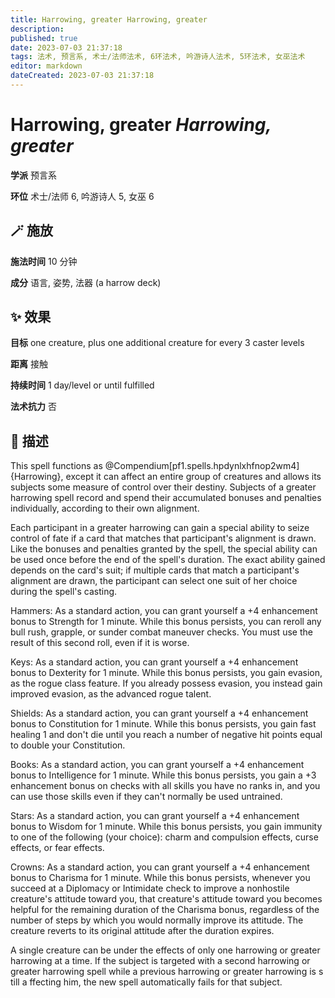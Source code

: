 ```yaml
---
title: Harrowing, greater Harrowing, greater
description: 
published: true
date: 2023-07-03 21:37:18
tags: 法术, 预言系, 术士/法师法术, 6环法术, 吟游诗人法术, 5环法术, 女巫法术
editor: markdown
dateCreated: 2023-07-03 21:37:18
---
```


# **Harrowing, greater** *Harrowing, greater*

**学派** 预言系 

**环位** 术士/法师 6, 吟游诗人 5, 女巫 6

## 🪄 施放

**施法时间** 10 分钟

**成分** 语言, 姿势, 法器 (a harrow deck)

## ✨ 效果 

**目标** one creature, plus one additional creature for every 3  caster levels 

**距离** 接触  

**持续时间** 1 day/level or until fulfilled 

**法术抗力** 否

## 📖 描述

This spell functions as @Compendium[pf1.spells.hpdynlxhfnop2wm4]{Harrowing}, except it can affect an entire group of creatures and allows its subjects some measure of control over their destiny. Subjects of a greater harrowing spell record and spend their accumulated bonuses and penalties individually, according to their own alignment.

Each participant in a greater harrowing can gain a special ability to seize control of fate if a card that matches that participant's alignment is drawn. Like the bonuses and penalties granted by the spell, the special ability can be used once before the end of the spell's duration. The exact ability gained depends on the card's suit; if multiple cards that match a participant's alignment are drawn, the participant can select one suit of her choice during the spell's casting.

Hammers: As a standard action, you can grant yourself a +4 enhancement bonus to Strength for 1 minute. While this bonus persists, you can reroll any bull rush, grapple, or sunder combat maneuver checks. You must use the result of this second roll, even if it is worse.

Keys: As a standard action, you can grant yourself a +4 enhancement bonus to Dexterity for 1 minute. While this bonus persists, you gain evasion, as the rogue class feature. If you already possess evasion, you instead gain improved evasion, as the advanced rogue talent.

Shields: As a standard action, you can grant yourself a +4 enhancement bonus to Constitution for 1 minute. While this bonus persists, you gain fast healing 1 and don't die until you reach a number of negative hit points equal to double your Constitution.

Books: As a standard action, you can grant yourself a +4 enhancement bonus to Intelligence for 1 minute. While this bonus persists, you gain a +3 enhancement bonus on checks with all skills you have no ranks in, and you can use those skills even if they can't normally be used untrained.

Stars: As a standard action, you can grant yourself a +4 enhancement bonus to Wisdom for 1 minute. While this bonus persists, you gain immunity to one of the following (your choice): charm and compulsion effects, curse effects, or fear effects.

Crowns: As a standard action, you can grant yourself a +4 enhancement bonus to Charisma for 1 minute. While this bonus persists, whenever you succeed at a Diplomacy or Intimidate check to improve a nonhostile creature's attitude toward you, that creature's attitude toward you becomes helpful for the remaining duration of the Charisma bonus, regardless of the number of steps by which you would normally improve its attitude. The creature reverts to its original attitude after the duration expires.

A single creature can be under the effects of only one harrowing or greater harrowing at a time. If the subject is targeted with a second harrowing or greater harrowing spell while a previous harrowing or greater harrowing is s till a ffecting him, the new spell automatically fails for that subject.
    